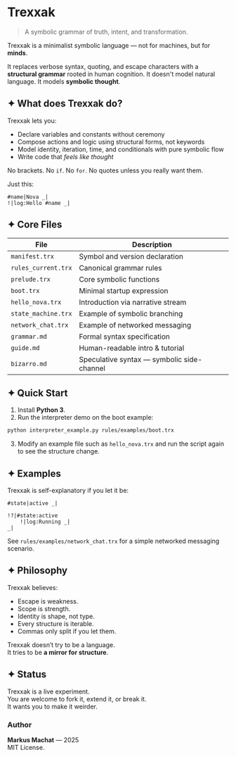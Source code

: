 # Trexxak

> A symbolic grammar of truth, intent, and transformation.

Trexxak is a minimalist symbolic language — not for machines, but for **minds**.

It replaces verbose syntax, quoting, and escape characters with a **structural grammar** rooted in human cognition. It doesn't model natural language. It models **symbolic thought**.

## ✦ What does Trexxak do?

Trexxak lets you:

- Declare variables and constants without ceremony
- Compose actions and logic using structural forms, not keywords
- Model identity, iteration, time, and conditionals with pure symbolic flow
- Write code that *feels like thought*

No brackets. No `if`. No `for`. No quotes unless you really want them.

Just this:

```trexxak
#name|Nova _|
!|log:Hello #name _|
```

## ✦ Core Files

| File | Description |
|------|-------------|
| `manifest.trx` | Symbol and version declaration |
| `rules_current.trx` | Canonical grammar rules |
| `prelude.trx` | Core symbolic functions |
| `boot.trx` | Minimal startup expression |
| `hello_nova.trx` | Introduction via narrative stream |
| `state_machine.trx` | Example of symbolic branching |
| `network_chat.trx` | Example of networked messaging |
| `grammar.md` | Formal syntax specification |
| `guide.md` | Human-readable intro & tutorial |
| `bizarro.md` | Speculative syntax — symbolic side-channel |

## ✦ Quick Start

1. Install **Python 3**.
2. Run the interpreter demo on the boot example:

```bash
python interpreter_example.py rules/examples/boot.trx
```

3. Modify an example file such as `hello_nova.trx` and run the script again to see the structure change.

## ✦ Examples

Trexxak is self-explanatory if you let it be:

```trexxak
#state|active _|

!?|#state:active
    !|log:Running _|
_|
```

See `rules/examples/network_chat.trx` for a simple networked messaging scenario.

## ✦ Philosophy

Trexxak believes:

- Escape is weakness.
- Scope is strength.
- Identity is shape, not type.
- Every structure is iterable.
- Commas only split if you let them.

Trexxak doesn’t try to be a language.  
It tries to be **a mirror for structure**.

## ✦ Status

Trexxak is a live experiment.  
You are welcome to fork it, extend it, or break it.  
It wants you to make it weirder.

### Author

**Markus Machat** — 2025  
MIT License.